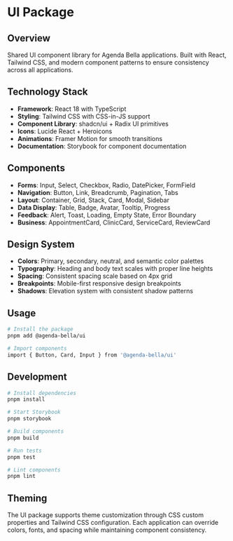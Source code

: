 # UI Package

## Overview

Shared UI component library for Agenda Bella applications. Built with React, Tailwind CSS, and modern component patterns to ensure consistency across all applications.

## Technology Stack

- **Framework**: React 18 with TypeScript
- **Styling**: Tailwind CSS with CSS-in-JS support
- **Component Library**: shadcn/ui + Radix UI primitives
- **Icons**: Lucide React + Heroicons
- **Animations**: Framer Motion for smooth transitions
- **Documentation**: Storybook for component documentation

## Components

- **Forms**: Input, Select, Checkbox, Radio, DatePicker, FormField
- **Navigation**: Button, Link, Breadcrumb, Pagination, Tabs
- **Layout**: Container, Grid, Stack, Card, Modal, Sidebar
- **Data Display**: Table, Badge, Avatar, Tooltip, Progress
- **Feedback**: Alert, Toast, Loading, Empty State, Error Boundary
- **Business**: AppointmentCard, ClinicCard, ServiceCard, ReviewCard

## Design System

- **Colors**: Primary, secondary, neutral, and semantic color palettes
- **Typography**: Heading and body text scales with proper line heights
- **Spacing**: Consistent spacing scale based on 4px grid
- **Breakpoints**: Mobile-first responsive design breakpoints
- **Shadows**: Elevation system with consistent shadow patterns

## Usage

```bash
# Install the package
pnpm add @agenda-bella/ui

# Import components
import { Button, Card, Input } from '@agenda-bella/ui'
```

## Development

```bash
# Install dependencies
pnpm install

# Start Storybook
pnpm storybook

# Build components
pnpm build

# Run tests
pnpm test

# Lint components
pnpm lint
```

## Theming

The UI package supports theme customization through CSS custom properties and Tailwind CSS configuration. Each application can override colors, fonts, and spacing while maintaining component consistency.
